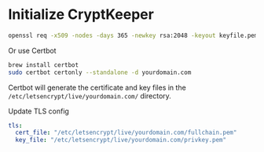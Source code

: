 # Initialize CryptKeeper


```sh
openssl req -x509 -nodes -days 365 -newkey rsa:2048 -keyout keyfile.pem -out certfile.pem
```

Or use Certbot

```sh
brew install certbot
sudo certbot certonly --standalone -d yourdomain.com
```

Certbot will generate the certificate and key files in the `/etc/letsencrypt/live/yourdomain.com/` directory.

Update TLS config
```yaml
tls:
  cert_file: "/etc/letsencrypt/live/yourdomain.com/fullchain.pem"
  key_file: "/etc/letsencrypt/live/yourdomain.com/privkey.pem"
```

